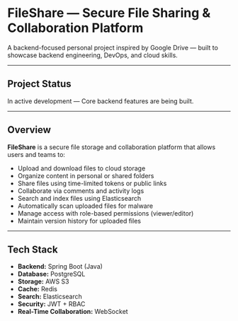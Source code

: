 # FileShare — Secure File Sharing & Collaboration Platform

A backend-focused personal project inspired by Google Drive — built to showcase backend engineering, DevOps, and cloud skills.

---

## Project Status
In active development — Core backend features are being built.  

---

## Overview

**FileShare** is a secure file storage and collaboration platform that allows users and teams to:
- Upload and download files to cloud storage
- Organize content in personal or shared folders
- Share files using time-limited tokens or public links
- Collaborate via comments and activity logs
- Search and index files using Elasticsearch  
- Automatically scan uploaded files for malware
- Manage access with role-based permissions (viewer/editor)
- Maintain version history for uploaded files

---

## Tech Stack

- **Backend:** Spring Boot (Java)  
- **Database:** PostgreSQL  
- **Storage:** AWS S3  
- **Cache:** Redis  
- **Search:** Elasticsearch  
- **Security:** JWT + RBAC  
- **Real-Time Collaboration:** WebSocket
